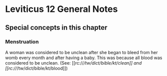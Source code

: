 # Leviticus 12 General Notes
## Special concepts in this chapter

### Menstruation

A woman was considered to be unclean after she began to bleed from her womb every month and after having a baby. This was because all blood was considered to be unclean. (See: [[rc://*/tw/dict/bible/kt/clean]] and [[rc://*/tw/dict/bible/kt/blood]])